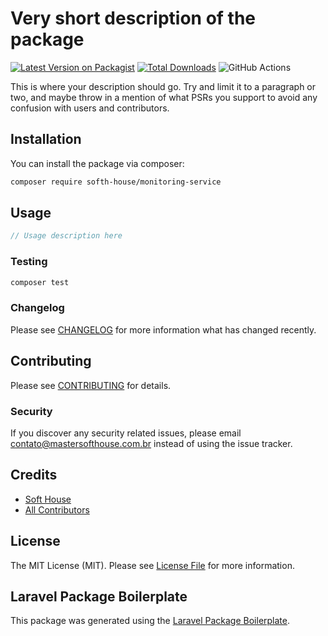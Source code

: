 # Very short description of the package

[![Latest Version on Packagist](https://img.shields.io/packagist/v/softh-house/monitoring-service.svg?style=flat-square)](https://packagist.org/packages/softh-house/monitoring-service)
[![Total Downloads](https://img.shields.io/packagist/dt/softh-house/monitoring-service.svg?style=flat-square)](https://packagist.org/packages/softh-house/monitoring-service)
![GitHub Actions](https://github.com/softh-house/monitoring-service/actions/workflows/main.yml/badge.svg)

This is where your description should go. Try and limit it to a paragraph or two, and maybe throw in a mention of what PSRs you support to avoid any confusion with users and contributors.

## Installation

You can install the package via composer:

```bash
composer require softh-house/monitoring-service
```

## Usage

```php
// Usage description here
```

### Testing

```bash
composer test
```

### Changelog

Please see [CHANGELOG](CHANGELOG.md) for more information what has changed recently.

## Contributing

Please see [CONTRIBUTING](CONTRIBUTING.md) for details.

### Security

If you discover any security related issues, please email contato@mastersofthouse.com.br instead of using the issue tracker.

## Credits

-   [Soft House](https://github.com/softh-house)
-   [All Contributors](../../contributors)

## License

The MIT License (MIT). Please see [License File](LICENSE.md) for more information.

## Laravel Package Boilerplate

This package was generated using the [Laravel Package Boilerplate](https://laravelpackageboilerplate.com).
